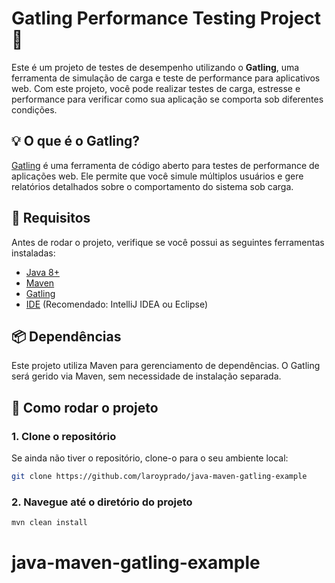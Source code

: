 # Gatling Performance Testing Project 🚀

Este é um projeto de testes de desempenho utilizando o **Gatling**, uma ferramenta de simulação de carga e teste de performance para aplicativos web. Com este projeto, você pode realizar testes de carga, estresse e performance para verificar como sua aplicação se comporta sob diferentes condições.

## 💡 O que é o Gatling?

[Gatling](https://gatling.io/) é uma ferramenta de código aberto para testes de performance de aplicações web. Ele permite que você simule múltiplos usuários e gere relatórios detalhados sobre o comportamento do sistema sob carga.

## 🚀 Requisitos

Antes de rodar o projeto, verifique se você possui as seguintes ferramentas instaladas:

- [Java 8+](https://www.oracle.com/java/technologies/javase-jdk11-downloads.html) 
- [Maven](https://maven.apache.org/)
- [Gatling](https://gatling.io/)
- [IDE](https://www.jetbrains.com/idea/) (Recomendado: IntelliJ IDEA ou Eclipse)

## 📦 Dependências

Este projeto utiliza Maven para gerenciamento de dependências. O Gatling será gerido via Maven, sem necessidade de instalação separada.

## 🔧 Como rodar o projeto

### 1. Clone o repositório

Se ainda não tiver o repositório, clone-o para o seu ambiente local:

```bash
git clone https://github.com/laroyprado/java-maven-gatling-example
```

### 2. Navegue até o diretório do projeto
```bash
mvn clean install
```

# java-maven-gatling-example
